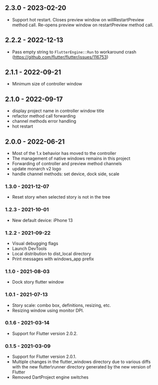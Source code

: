 ## 2.3.0 - 2023-02-20
- Support hot restart. Closes preview window on willRestartPreview
  method call. Re-opens preview window on restartPreview method call.
  

## 2.2.2 - 2022-12-13
- Pass empty string to `FlutterEngine::Run` to workaround crash
  (https://github.com/flutter/flutter/issues/116753)

## 2.1.1 - 2022-09-21
- Minimum size of controller window

## 2.1.0 - 2022-09-17
- display project name in controller window title
- refactor method call forwarding
- channel methods error handling
- hot restart

## 2.0.0 - 2022-06-21
- Most of the 1.x behavior has moved to the controller
- The management of native windows remains in this project
- Forwarding of controller and preview method channels
- update monarch v2 logo
- handle channel methods: set device, dock side, scale

### 1.3.0 - 2021-12-07
- Reset story when selected story is not in the tree

### 1.2.3 - 2021-10-01
- New default device: iPhone 13

### 1.2.2 - 2021-09-22
- Visual debugging flags
- Launch DevTools
- Local distribution to dist_local directory
- Print messages with windows_app prefix

### 1.1.0 - 2021-08-03
- Dock story flutter window

### 1.0.1 - 2021-07-13
- Story scale: combo box, definitions, resizing, etc.
- Resizing window using monitor DPI.

### 0.1.6 - 2021-03-14
- Support for Flutter version 2.0.2.

### 0.1.5 - 2021-03-09
- Support for Flutter version 2.0.1.
- Multiple changes in the flutter_windows directory due to various diffs with 
  the new flutter\runner directory generated by the new version of Flutter
- Removed DartProject engine switches

